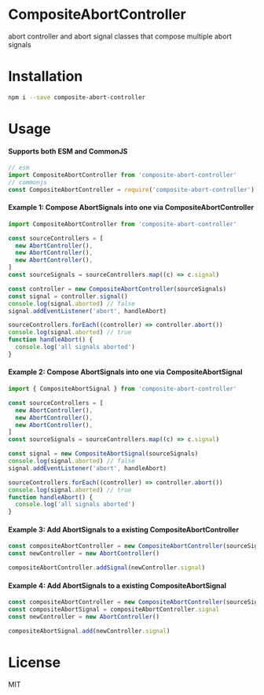 # CompositeAbortController

abort controller and abort signal classes that compose multiple abort signals

# Installation

```sh
npm i --save composite-abort-controller
```

# Usage

#### Supports both ESM and CommonJS

```js
// esm
import CompositeAbortController from 'composite-abort-controller'
// commonjs
const CompositeAbortController = require('composite-abort-controller').default
```

#### Example 1: Compose AbortSignals into one via CompositeAbortController

```js
import CompositeAbortController from 'composite-abort-controller'

const sourceControllers = [
  new AbortController(),
  new AbortController(),
  new AbortController(),
]
const sourceSignals = sourceControllers.map((c) => c.signal)

const controller = new CompositeAbortController(sourceSignals)
const signal = controller.signal()
console.log(signal.aborted) // false
signal.addEventListener('abort', handleAbort)

sourceControllers.forEach((controller) => controller.abort())
console.log(signal.aborted) // true
function handleAbort() {
  console.log('all signals aborted')
}
```

#### Example 2: Compose AbortSignals into one via CompositeAbortSignal

```js
import { CompositeAbortSignal } from 'composite-abort-controller'

const sourceControllers = [
  new AbortController(),
  new AbortController(),
  new AbortController(),
]
const sourceSignals = sourceControllers.map((c) => c.signal)

const signal = new CompositeAbortSignal(sourceSignals)
console.log(signal.aborted) // false
signal.addEventListener('abort', handleAbort)

sourceControllers.forEach((controller) => controller.abort())
console.log(signal.aborted) // true
function handleAbort() {
  console.log('all signals aborted')
}
```

#### Example 3: Add AbortSignals to a existing CompositeAbortController

```js
const compositeAbortController = new CompositeAbortController(sourceSignals)
const newController = new AbortController()

compositeAbortController.addSignal(newController.signal)
```

#### Example 4: Add AbortSignals to a existing CompositeAbortSignal

```js
const compositeAbortController = new CompositeAbortController(sourceSignals)
const compositeAbortSignal = compositeAbortController.signal
const newController = new AbortController()

compositeAbortSignal.add(newController.signal)
```

# License

MIT
